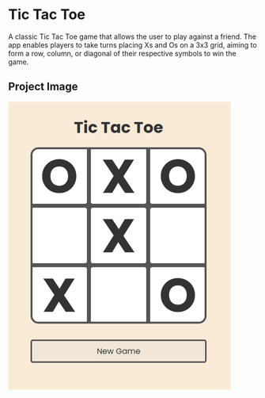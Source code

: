 
# Tic Tac Toe
A classic Tic Tac Toe game that allows the user to play against a friend. The app enables players to take turns placing Xs and Os on a 3x3 grid, aiming to form a row, column, or diagonal of their respective symbols to win the game.

## Project Image

![image](06_img.png)
